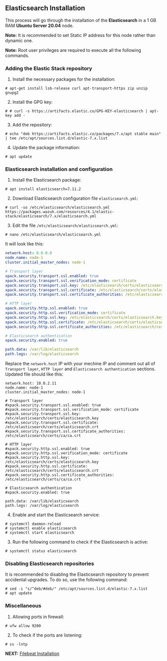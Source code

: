 ## Elasticsearch Installation
This process will go through the installation of the **Elasticsearch** in a 1 GB RAM **Ubuntu Server 20.04** node.

**Note:** It is recommended to set Static IP address for this node rather than dynamic one.

**Note:** Root user privileges are required to execute all the following commands.

### Adding the Elastic Stack repository

1. Install the necessary packages for the installation:
```shell
# apt-get install lsb-release curl apt-transport-https zip unzip gnupg2
```
2. Install the GPG key:
```shell
# # curl -s https://artifacts.elastic.co/GPG-KEY-elasticsearch | apt-key add -
```
3. Add the repository:
```shell
# echo "deb https://artifacts.elastic.co/packages/7.x/apt stable main" | tee /etc/apt/sources.list.d/elastic-7.x.list
```
4. Update the package information:
```shell
# apt update
```

### Elasticsearch installation and configuration

1. Install the Elasticsearch package:
```shell
# apt install elasticsearch=7.11.2
```
2. Download Elasticsearch configuration file `elasticsearch.yml`:
```shell
# curl -so /etc/elasticsearch/elasticsearch.yml https://packages.wazuh.com/resources/4.1/elastic-stack/elasticsearch/7.x/elasticsearch.yml
```
3. Edit the file `/etc/elasticsearch/elasticsearch.yml`:
```shell
# nano /etc/elasticsearch/elasticsearch.yml
```

It will look like this:

```yml
network.host: 0.0.0.0
node.name: node-1
cluster.initial_master_nodes: node-1

# Transport layer
xpack.security.transport.ssl.enabled: true
xpack.security.transport.ssl.verification_mode: certificate
xpack.security.transport.ssl.key: /etc/elasticsearch/certs/elasticsearch.key
xpack.security.transport.ssl.certificate: /etc/elasticsearch/certs/elasticsearch.crt
xpack.security.transport.ssl.certificate_authorities: /etc/elasticsearch/certs/ca/ca.crt

# HTTP layer
xpack.security.http.ssl.enabled: true
xpack.security.http.ssl.verification_mode: certificate
xpack.security.http.ssl.key: /etc/elasticsearch/certs/elasticsearch.key
xpack.security.http.ssl.certificate: /etc/elasticsearch/certs/elasticsearch.crt
xpack.security.http.ssl.certificate_authorities: /etc/elasticsearch/certs/ca/ca.crt

# Elasticsearch authentication
xpack.security.enabled: true

path.data: /var/lib/elasticsearch
path.logs: /var/log/elasticsearch
```

Replace the `network.host` IP with your mechine IP and comment out all of `Transport layer`, `HTTP layer` and `Elasticsearch authentication` sections. Updated file should like this:

```console
network.host: 10.0.2.11
node.name: node-1
cluster.initial_master_nodes: node-1

# Transport layer
#xpack.security.transport.ssl.enabled: true
#xpack.security.transport.ssl.verification_mode: certificate
#xpack.security.transport.ssl.key: /etc/elasticsearch/certs/elasticsearch.key
#xpack.security.transport.ssl.certificate: /etc/elasticsearch/certs/elasticsearch.crt
#xpack.security.transport.ssl.certificate_authorities: /etc/elasticsearch/certs/ca/ca.crt

# HTTP layer
#xpack.security.http.ssl.enabled: true
#xpack.security.http.ssl.verification_mode: certificate
#xpack.security.http.ssl.key: /etc/elasticsearch/certs/elasticsearch.key
#xpack.security.http.ssl.certificate: /etc/elasticsearch/certs/elasticsearch.crt
#xpack.security.http.ssl.certificate_authorities: /etc/elasticsearch/certs/ca/ca.crt

# Elasticsearch authentication
#xpack.security.enabled: true

path.data: /var/lib/elasticsearch
path.logs: /var/log/elasticsearch
```

4. Enable and start the Elasticsearch service:
```shell
# systemctl daemon-reload
# systemctl enable elasticsearch
# systemctl start elasticsearch
```
3. Run the following command to check if the Elasticsearch is active:
```shell
# systemctl status elasticsearch
```

### Disabling Elasticsearch repositories

It is recommended to disabling the Elasticsearch repository to prevent accidental upgrades. To do so, use the following command:

```shell
# sed -i "s/^deb/#deb/" /etc/apt/sources.list.d/elastic-7.x.list
# apt update
```

### Miscellaneous

1. Allowing ports in firewall:
```shell
# ufw allow 9200
```
2. To check if the ports are listening:
```shell
# ss -lntp
```

**NEXT:** [Filebeat Installation](../filebeat-setup)
